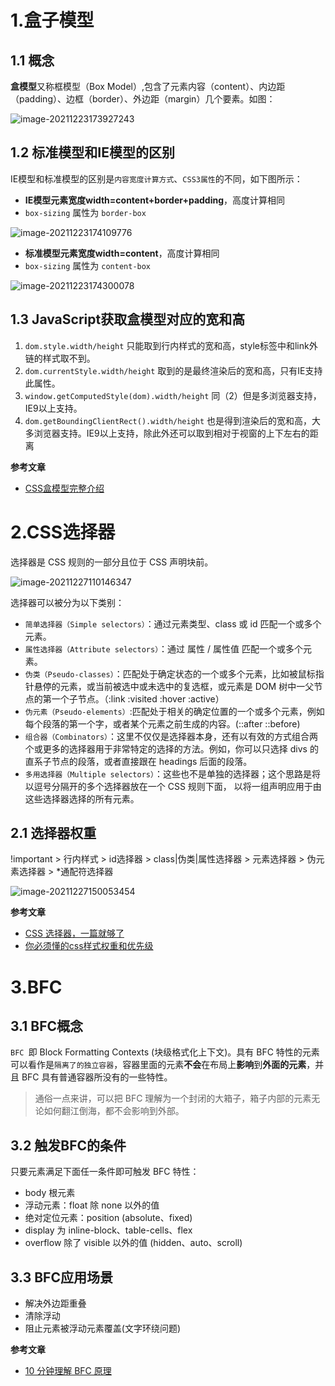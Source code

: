 # 1.盒子模型

## 1.1 概念

**盒模型**又称框模型（Box Model）,包含了元素内容（content）、内边距（padding）、边框（border）、外边距（margin）几个要素。如图：

![image-20211223173927243](D:\前端学习\zhanglongli\document-library\css\基础.assets\image-20211223173927243.png)

## 1.2 标准模型和IE模型的区别

IE模型和标准模型的区别是`内容宽度计算方式`、`CSS3属性`的不同，如下图所示：

- **IE模型元素宽度width=content+border+padding**，高度计算相同
- `box-sizing` 属性为 `border-box`

![image-20211223174109776](D:\前端学习\zhanglongli\document-library\css\基础.assets\image-20211223174109776.png)

- **标准模型元素宽度width=content**，高度计算相同
- `box-sizing` 属性为 `content-box`

![image-20211223174300078](D:\前端学习\zhanglongli\document-library\css\基础.assets\image-20211223174300078.png)

## 1.3 JavaScript获取盒模型对应的宽和高

1. `dom.style.width/height` 只能取到行内样式的宽和高，style标签中和link外链的样式取不到。
2. `dom.currentStyle.width/height` 取到的是最终渲染后的宽和高，只有IE支持此属性。
3. `window.getComputedStyle(dom).width/height` 同（2）但是多浏览器支持，IE9以上支持。
4. `dom.getBoundingClientRect().width/height` 也是得到渲染后的宽和高，大多浏览器支持。IE9以上支持，除此外还可以取到相对于视窗的上下左右的距离

**参考文章**

- [CSS盒模型完整介绍](https://segmentfault.com/a/1190000013069516)

# 2.CSS选择器

选择器是 CSS 规则的一部分且位于 CSS 声明块前。

![image-20211227110146347](D:\前端学习\zhanglongli\document-library\css\基础.assets\image-20211227110146347.png)

选择器可以被分为以下类别：

- `简单选择器（Simple selectors）`：通过元素类型、class 或 id 匹配一个或多个元素。
- `属性选择器（Attribute selectors）`：通过 属性 / 属性值 匹配一个或多个元素。
- `伪类（Pseudo-classes）`：匹配处于确定状态的一个或多个元素，比如被鼠标指针悬停的元素，或当前被选中或未选中的复选框，或元素是 DOM 树中一父节点的第一个子节点。（:link :visited :hover :active）
- `伪元素（Pseudo-elements）`:匹配处于相关的确定位置的一个或多个元素，例如每个段落的第一个字，或者某个元素之前生成的内容。(::after ::before)
- `组合器（Combinators）`：这里不仅仅是选择器本身，还有以有效的方式组合两个或更多的选择器用于非常特定的选择的方法。例如，你可以只选择 divs 的直系子节点的段落，或者直接跟在 headings 后面的段落。
- `多用选择器（Multiple selectors）`：这些也不是单独的选择器；这个思路是将以逗号分隔开的多个选择器放在一个 CSS 规则下面， 以将一组声明应用于由这些选择器选择的所有元素。

## 2.1 选择器权重

!important > 行内样式 > id选择器 > class|伪类|属性选择器 > 元素选择器 > 伪元素选择器 > *通配符选择器

![image-20211227150053454](D:\前端学习\zhanglongli\document-library\css\基础.assets\image-20211227150053454.png)

**参考文章**

- [CSS 选择器，一篇就够了](https://segmentfault.com/a/1190000013424772)
- [你必须懂的css样式权重和优先级](https://zhuanlan.zhihu.com/p/41604775)

# 3.BFC

## 3.1 BFC概念

`BFC `即 Block Formatting Contexts (块级格式化上下文)。具有 BFC 特性的元素可以看作是`隔离了的独立容器`，容器里面的元素**不会**在布局上**影响**到**外面的元素**，并且 BFC 具有普通容器所没有的一些特性。

> 通俗一点来讲，可以把 BFC 理解为一个封闭的大箱子，箱子内部的元素无论如何翻江倒海，都不会影响到外部。

## 3.2 触发BFC的条件

只要元素满足下面任一条件即可触发 BFC 特性：

- body 根元素
- 浮动元素：float 除 none 以外的值
- 绝对定位元素：position (absolute、fixed)
- display 为 inline-block、table-cells、flex
- overflow 除了 visible 以外的值 (hidden、auto、scroll)

## 3.3 BFC应用场景

- 解决外边距重叠
- 清除浮动
- 阻止元素被浮动元素覆盖(文字环绕问题)

**参考文章**

- [10 分钟理解 BFC 原理](https://zhuanlan.zhihu.com/p/25321647)

